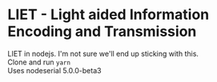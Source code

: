 # LIET - Light aided Information Encoding and Transmission

LIET in nodejs. I'm not sure we'll end up sticking with this.  
Clone and run `yarn`  
Uses nodeserial 5.0.0-beta3  
